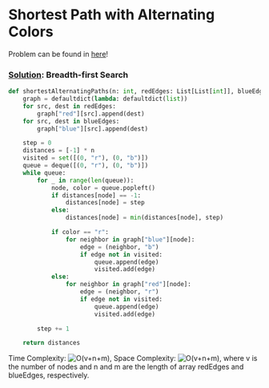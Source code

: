 # Shortest Path with Alternating Colors

Problem can be found in [here](https://leetcode.com/problems/shortest-path-with-alternating-colors/)!

### [Solution](/Breadth-first%20Search/1129-ShortestPathwithAlternatingColors/solution.py): Breadth-first Search

```python
def shortestAlternatingPaths(n: int, redEdges: List[List[int]], blueEdges: List[List[int]]) -> List[int]:
    graph = defaultdict(lambda: defaultdict(list))
    for src, dest in redEdges:
        graph["red"][src].append(dest)
    for src, dest in blueEdges:
        graph["blue"][src].append(dest)

    step = 0
    distances = [-1] * n
    visited = set([(0, "r"), (0, "b")])
    queue = deque([(0, "r"), (0, "b")])
    while queue:
        for _ in range(len(queue)):
            node, color = queue.popleft()
            if distances[node] == -1:
                distances[node] = step
            else:
                distances[node] = min(distances[node], step)

            if color == "r":
                for neighbor in graph["blue"][node]:
                    edge = (neighbor, "b")
                    if edge not in visited:
                        queue.append(edge)
                        visited.add(edge)
            else:
                for neighbor in graph["red"][node]:
                    edge = (neighbor, "r")
                    if edge not in visited:
                        queue.append(edge)
                        visited.add(edge)

        step += 1

    return distances
```

Time Complexity: ![O(v+n+m)](<https://latex.codecogs.com/svg.image?\inline&space;O(v+n+m)>), Space Complexity: ![O(v+n+m)](<https://latex.codecogs.com/svg.image?\inline&space;O(v+n+m)>), where v is the number of nodes and n and m are the length of array redEdges and blueEdges, respectively.

